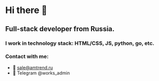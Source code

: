 # Hi there 👋
## Full-stack developer from Russia.
### I work in technology stack: HTML/CSS, JS, python, go, etc.
### Contact with me:
  - 📧 sale@amtrend.ru
  - 💬 Telegram @works_admin

